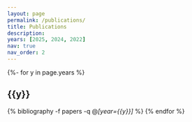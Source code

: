 ```yaml
---
layout: page
permalink: /publications/
title: Publications
description: 
years: [2025, 2024, 2022]
nav: true
nav_order: 2
---
```


<!-- _pages/publications.md -->

<!-- Bibsearch Feature -->

<div class="publications">

{%- for y in page.years %}

  <h2 class="year">{{y}}</h2>

  {% bibliography -f papers -q @*[year={{y}}]* %}
{% endfor %}

</div>
